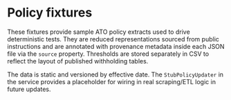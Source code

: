 # Policy fixtures

These fixtures provide sample ATO policy extracts used to drive deterministic tests.
They are reduced representations sourced from public instructions and are annotated with
provenance metadata inside each JSON file via the `source` property. Thresholds are
stored separately in CSV to reflect the layout of published withholding tables.

The data is static and versioned by effective date. The `StubPolicyUpdater` in the
service provides a placeholder for wiring in real scraping/ETL logic in future updates.
